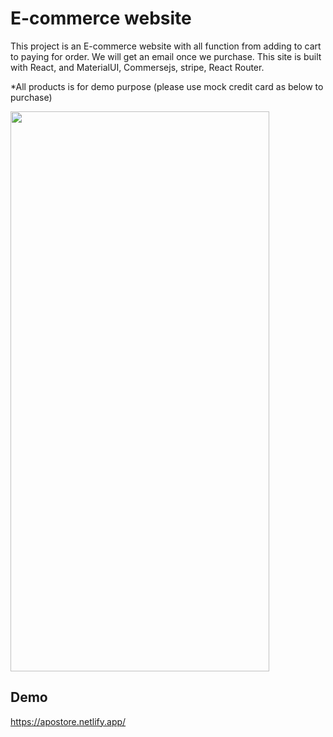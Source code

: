 # E-commerce website
This project is an E-commerce website with all function from adding to cart to paying for order. We will get an email once we purchase. This site is built with React, and MaterialUI, Commersejs, stripe, React Router.

*All products is for demo purpose (please use mock credit card as below to purchase)

<img src="assets/ss.png" width="414" height="896">

## Demo

https://apostore.netlify.app/


